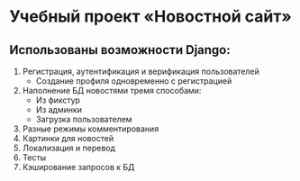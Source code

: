 # Учебный проект «Новостной сайт»
## Использованы возможности Django:
1. Регистрация, аутентификация и верификация пользователей
    - Создание профиля одновременно с регистрацией
2. Наполнение БД новостями тремя способами:
    - Из фикстур
    - Из админки
    - Загрузка пользователем
3. Разные режимы комментирования
4. Картинки для новостей
5. Локализация и перевод
6. Тесты
7. Кэширование запросов к БД